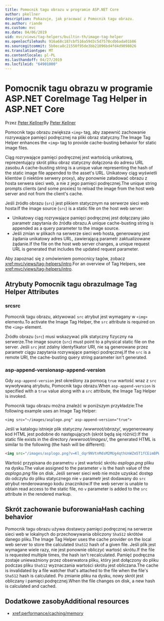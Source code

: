 ```yaml
---
title: Pomocnik tagu obrazu w programie ASP.NET Core
author: pkellner
description: Pokazuje, jak pracować z Pomocnik tagu obrazu.
ms.author: riande
ms.custom: mvc
ms.date: 04/06/2019
uid: mvc/views/tag-helpers/builtin-th/image-tag-helper
ms.openlocfilehash: 916a68c187cbf516a59d3c5d7578cdb6ada01b86
ms.sourcegitcommit: 5b0eca8c21550f95de3bb21096bd4fd4d9098026
ms.translationtype: MT
ms.contentlocale: pl-PL
ms.lasthandoff: 04/27/2019
ms.locfileid: "64901000"
---
```

# <a name="image-tag-helper-in-aspnet-core"></a><span data-ttu-id="a0893-103">Pomocnik tagu obrazu w programie ASP.NET Core</span><span class="sxs-lookup"><span data-stu-id="a0893-103">Image Tag Helper in ASP.NET Core</span></span>

<span data-ttu-id="a0893-104">Przez [Peter Kellner](http://peterkellner.net)</span><span class="sxs-lookup"><span data-stu-id="a0893-104">By [Peter Kellner](http://peterkellner.net)</span></span>

<span data-ttu-id="a0893-105">Pomocnik tagu obrazu zwiększa `<img>` tag, aby zapewnić zachowanie rozrywające pamięci podręcznej na pliki obraz statyczny.</span><span class="sxs-lookup"><span data-stu-id="a0893-105">The Image Tag Helper enhances the `<img>` tag to provide cache-busting behavior for static image files.</span></span>

<span data-ttu-id="a0893-106">Ciąg rozrywające pamięci podręcznej jest wartością unikatową, reprezentujący skrót pliku obraz statyczny dołączona do adresu URL zasobu.</span><span class="sxs-lookup"><span data-stu-id="a0893-106">A cache-busting string is a unique value representing the hash of the static image file appended to the asset's URL.</span></span> <span data-ttu-id="a0893-107">Unikatowy ciąg wyświetli klientów (i niektóre serwery proxy), aby ponownie załadować obrazu z hosta serwera sieci web, a nie z jego pamięci podręcznej.</span><span class="sxs-lookup"><span data-stu-id="a0893-107">The unique string prompts clients (and some proxies) to reload the image from the host web server and not from the client's cache.</span></span>

<span data-ttu-id="a0893-108">Jeśli źródło obrazu (`src`) jest plikiem statycznym na serwerze sieci web hosta:</span><span class="sxs-lookup"><span data-stu-id="a0893-108">If the image source (`src`) is a static file on the host web server:</span></span>

* <span data-ttu-id="a0893-109">Unikatowy ciąg rozrywające pamięci podręcznej jest dołączany jako parametr zapytania do źródła obrazu.</span><span class="sxs-lookup"><span data-stu-id="a0893-109">A unique cache-busting string is appended as a query parameter to the image source.</span></span>
* <span data-ttu-id="a0893-110">Jeśli zmian w plikach na serwerze sieci web hosta, generowany jest żądania unikatowy adres URL, zawierającą parametr zaktualizowane żądanie.</span><span class="sxs-lookup"><span data-stu-id="a0893-110">If the file on the host web server changes, a unique request URL is generated that includes the updated request parameter.</span></span>

<span data-ttu-id="a0893-111">Aby zapoznać się z omówieniem pomocnicy tagów, zobacz <xref:mvc/views/tag-helpers/intro>.</span><span class="sxs-lookup"><span data-stu-id="a0893-111">For an overview of Tag Helpers, see <xref:mvc/views/tag-helpers/intro>.</span></span>

## <a name="image-tag-helper-attributes"></a><span data-ttu-id="a0893-112">Atrybuty Pomocnik tagu obrazu</span><span class="sxs-lookup"><span data-stu-id="a0893-112">Image Tag Helper Attributes</span></span>

### <a name="src"></a><span data-ttu-id="a0893-113">src</span><span class="sxs-lookup"><span data-stu-id="a0893-113">src</span></span>

<span data-ttu-id="a0893-114">Pomocnik tagu obrazu, aktywować `src` atrybut jest wymagany w `<img>` elementu.</span><span class="sxs-lookup"><span data-stu-id="a0893-114">To activate the Image Tag Helper, the `src` attribute is required on the `<img>` element.</span></span>

<span data-ttu-id="a0893-115">Źródło obrazu (`src`) musi wskazywać plik statyczny fizyczny na serwerze.</span><span class="sxs-lookup"><span data-stu-id="a0893-115">The image source (`src`) must point to a physical static file on the server.</span></span> <span data-ttu-id="a0893-116">Jeśli `src` jest zdalny identyfikator URI, nie są generowane przez parametr ciągu zapytania rozrywające pamięci podręcznej.</span><span class="sxs-lookup"><span data-stu-id="a0893-116">If the `src` is a remote URI, the cache-busting query string parameter isn't generated.</span></span>

### <a name="asp-append-version"></a><span data-ttu-id="a0893-117">asp-append-version</span><span class="sxs-lookup"><span data-stu-id="a0893-117">asp-append-version</span></span>

<span data-ttu-id="a0893-118">Gdy `asp-append-version` jest określony za pomocą `true` wartość wraz z `src` wywoływaną atrybutu, Pomocnik tagu obrazu.</span><span class="sxs-lookup"><span data-stu-id="a0893-118">When `asp-append-version` is specified with a `true` value along with a `src` attribute, the Image Tag Helper is invoked.</span></span>

<span data-ttu-id="a0893-119">Pomocnik tagu obrazu można znaleźć w poniższym przykładzie:</span><span class="sxs-lookup"><span data-stu-id="a0893-119">The following example uses an Image Tag Helper:</span></span>

```cshtml
<img src="~/images/asplogo.png" asp-append-version="true">
```

<span data-ttu-id="a0893-120">Jeśli w katalogu istnieje plik statyczny */wwwroot/obrazy/*, wygenerowany kod HTML jest podobne do następujących (skrót będą się różnić):</span><span class="sxs-lookup"><span data-stu-id="a0893-120">If the static file exists in the directory */wwwroot/images/*, the generated HTML is similar to the following (the hash will be different):</span></span>

```html
<img src="/images/asplogo.png?v=Kl_dqr9NVtnMdsM2MUg4qthUnWZm5T1fCEimBPWDNgM">
```

<span data-ttu-id="a0893-121">Wartość przypisana do parametru `v` jest wartość skrótu *asplogo.png* pliku na dysku.</span><span class="sxs-lookup"><span data-stu-id="a0893-121">The value assigned to the parameter `v` is the hash value of the *asplogo.png* file on disk.</span></span> <span data-ttu-id="a0893-122">Jeśli serwer sieci web nie może uzyskać dostęp do odczytu do pliku statycznego nie `v` parametr jest dodawany do `src` atrybut renderowanego kodu znaczników.</span><span class="sxs-lookup"><span data-stu-id="a0893-122">If the web server is unable to obtain read access to the static file, no `v` parameter is added to the `src` attribute in the rendered markup.</span></span>

## <a name="hash-caching-behavior"></a><span data-ttu-id="a0893-123">Skrót zachowanie buforowania</span><span class="sxs-lookup"><span data-stu-id="a0893-123">Hash caching behavior</span></span>

<span data-ttu-id="a0893-124">Pomocnik tagu obrazu używa dostawcy pamięci podręcznej na serwerze sieci web w lokalnych do przechowywania obliczony `Sha512` skrótów danego pliku.</span><span class="sxs-lookup"><span data-stu-id="a0893-124">The Image Tag Helper uses the cache provider on the local web server to store the calculated `Sha512` hash of a given file.</span></span> <span data-ttu-id="a0893-125">Jeśli plik jest wymagane wiele razy, nie jest ponownie obliczyć wartość skrótu.</span><span class="sxs-lookup"><span data-stu-id="a0893-125">If the file is requested multiple times, the hash isn't recalculated.</span></span> <span data-ttu-id="a0893-126">Pamięć podręczna zostaje unieważniony przez obserwatora pliku, który jest dołączony do pliku podczas pliku `Sha512` wyznaczania wartości skrótu jest obliczana.</span><span class="sxs-lookup"><span data-stu-id="a0893-126">The cache is invalidated by a file watcher that's attached to the file when the file's `Sha512` hash is calculated.</span></span> <span data-ttu-id="a0893-127">Po zmianie pliku na dysku, nowy skrót jest obliczany i pamięci podręcznej.</span><span class="sxs-lookup"><span data-stu-id="a0893-127">When the file changes on disk, a new hash is calculated and cached.</span></span>

## <a name="additional-resources"></a><span data-ttu-id="a0893-128">Dodatkowe zasoby</span><span class="sxs-lookup"><span data-stu-id="a0893-128">Additional resources</span></span>

* <xref:performance/caching/memory>
